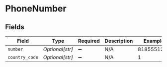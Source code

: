 # PhoneNumber


## Fields

| Field              | Type               | Required           | Description        | Example            |
| ------------------ | ------------------ | ------------------ | ------------------ | ------------------ |
| `number`           | *Optional[str]*    | :heavy_minus_sign: | N/A                | 8185551212         |
| `country_code`     | *Optional[str]*    | :heavy_minus_sign: | N/A                | 1                  |